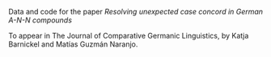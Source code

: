 Data and code for the paper *Resolving unexpected case concord in German A-N-N compounds*

To appear in The Journal of Comparative Germanic Linguistics, by Katja Barnickel and Matías Guzmán Naranjo.
